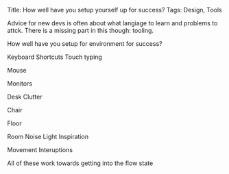 Title: How well have you setup yourself up for success?
Tags: Design, Tools

Advice for new devs is often about what langiage to learn and problems to attck. There is a missing part in this though: tooling.

How well have you setup for environment for success?

Keyboard
Shortcuts
Touch typing


Mouse

Monitors


Desk
Clutter

Chair

Floor

Room
Noise
Light
Inspiration


Movement
Interuptions


All of these work towards getting into the flow state
